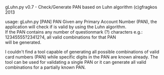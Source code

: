 gLuhn.py v0.7 - Check/Generate PAN based on Luhn algorithm (c)gfragkos 2013  

usage: gLuhn.py [PAN]
PAN	Given any Primary Account Number (PAN), the application will 
	check if is valid by using the Luhn algorithm.               
	If the PAN contains any number of questionmark (?) characters
	e.g.: 12345555?23412?4, all valid combinations for that PAN  
	will be generated.                                       
                
I couldn't find a tool capable of generating all possible combinations of
valid card numbers (PAN) while specific digits in the PAN are known already.
The tool can be used for validating a single PAN or it can generate all valid 
combinations for a partially known PAN. 





